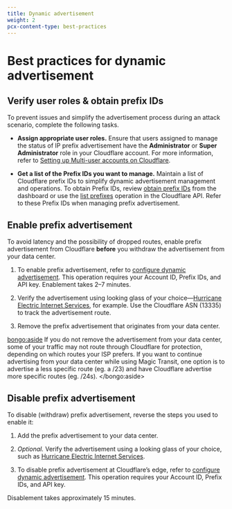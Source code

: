 ```yaml
---
title: Dynamic advertisement
weight: 2
pcx-content-type: best-practices
---
```


# Best practices for dynamic advertisement

## Verify user roles & obtain prefix IDs

To prevent issues and simplify the advertisement process during an attack scenario, complete the following tasks.

- **Assign appropriate user roles.** Ensure that users assigned to manage the status of IP prefix advertisement have the **Administrator** or **Super Administrator** role in your Cloudflare account. For more information, refer to [Setting up Multi-user accounts on Cloudflare](https://support.cloudflare.com/hc/articles/205065067#12345682).

- **Get a list of the Prefix IDs you want to manage.** Maintain a list of Cloudflare prefix IDs to simplify dynamic advertisement management and operations. To obtain Prefix IDs, review [obtain prefix IDs](/how-to/configure-dynamic-advertisement#obtain-prefix-ids) from the dashboard or use the [list prefixes](https://api.cloudflare.com/#ip-address-management-prefixes-list-prefixes) operation in the Cloudflare API. Refer to these Prefix IDs when managing prefix advertisement.

## Enable prefix advertisement

To avoid latency and the possibility of dropped routes, enable prefix advertisement from Cloudflare **before** you withdraw the advertisement from your data center.

1. To enable prefix advertisement, refer to [configure dynamic advertisement](/how-to/configure-dynamic-advertisement). This operation requires your Account ID, Prefix IDs, and API key. Enablement takes 2–7 minutes.

2. Verify the advertisement using looking glass of your choice—[Hurricane Electric Internet Services](https://lg.he.net/), for example. Use the Cloudflare ASN (13335) to track the advertisement route.

3. Remove the prefix advertisement that originates from your data center.

<bongo:aside>
If you do not remove the advertisement from your data center, some of your traffic may not route through Cloudflare for protection, depending on which routes your ISP prefers. If you want to continue advertising from your data center while using Magic Transit, one option is to advertise a less specific route (eg. a /23) and have Cloudflare advertise more specific routes (eg. /24s).
</bongo:aside>

## Disable prefix advertisement

To disable (withdraw) prefix advertisement, reverse the steps you used to enable it:

1. Add the prefix advertisement to your data center.

2. _Optional._ Verify the advertisement using a looking glass of your choice, such as [Hurricane Electric Internet Services](https://lg.he.net/).

3. To disable prefix advertisement at Cloudflare’s edge, refer to [configure dynamic advertisement](/how-to/configure-dynamic-advertisement). This operation requires your Account ID, Prefix IDs, and API key.

Disablement takes approximately 15 minutes.
